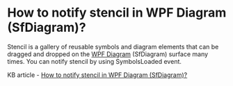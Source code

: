 # How to notify stencil in WPF Diagram (SfDiagram)?

Stencil is a gallery of reusable symbols and diagram elements that can be dragged and dropped on the [WPF Diagram](https://www.syncfusion.com/wpf-controls/diagram) (SfDiagram) surface many times. You can notify stencil by using SymbolsLoaded event.

KB article - [How to notify stencil in WPF Diagram (SfDiagram)?](https://www.syncfusion.com/kb/6256/how-to-notify-stencil-in-wpf-diagram-sfdiagram)
